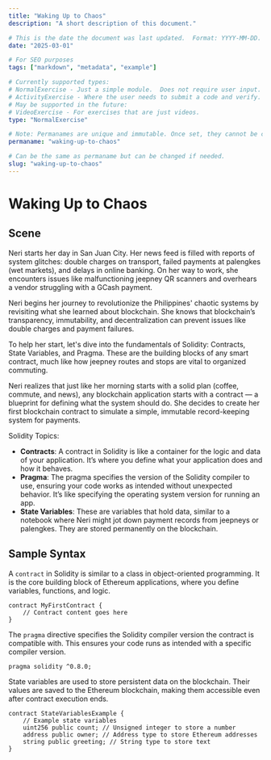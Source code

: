```yaml
---
title: "Waking Up to Chaos"
description: "A short description of this document."

# This is the date the document was last updated.  Format: YYYY-MM-DD.  
date: "2025-03-01"

# For SEO purposes
tags: ["markdown", "metadata", "example"]

# Currently supported types: 
# NormalExercise - Just a simple module.  Does not require user input.
# ActivityExercise - Where the user needs to submit a code and verify.  As of now, no backend verification.
# May be supported in the future:
# VideoExercise - For exercises that are just videos.
type: "NormalExercise"

# Note: Permanames are unique and immutable. Once set, they cannot be changed.  You may change the filename but not this.
permaname: "waking-up-to-chaos"

# Can be the same as permaname but can be changed if needed.
slug: "waking-up-to-chaos"
---
```


# Waking Up to Chaos
## Scene
Neri starts her day in San Juan City. Her news feed is filled with reports of system glitches: double charges on transport, failed payments at palengkes (wet markets), and delays in online banking. On her way to work, she encounters issues like malfunctioning jeepney QR scanners and overhears a vendor struggling with a GCash payment.

Neri begins her journey to revolutionize the Philippines' chaotic systems by revisiting what she learned about blockchain. She knows that blockchain’s transparency, immutability, and decentralization can prevent issues like double charges and payment failures.

To help her start, let's dive into the fundamentals of Solidity: Contracts, State Variables, and Pragma. These are the building blocks of any smart contract, much like how jeepney routes and stops are vital to organized commuting.

Neri realizes that just like her morning starts with a solid plan (coffee, commute, and news), any blockchain application starts with a contract — a blueprint for defining what the system should do. She decides to create her first blockchain contract to simulate a simple, immutable record-keeping system for payments.

Solidity Topics:
- **Contracts**: A contract in Solidity is like a container for the logic and data of your application. It’s where you define what your application does and how it behaves.
- **Pragma**: The pragma specifies the version of the Solidity compiler to use, ensuring your code works as intended without unexpected behavior. It’s like specifying the operating system version for running an app.
- **State Variables**: These are variables that hold data, similar to a notebook where Neri might jot down payment records from jeepneys or palengkes. They are stored permanently on the blockchain.

## Sample Syntax
A `contract` in Solidity is similar to a class in object-oriented programming. It is the core building block of Ethereum applications, where you define variables, functions, and logic.

```
contract MyFirstContract {
    // Contract content goes here
}
```

The `pragma` directive specifies the Solidity compiler version the contract is compatible with. This ensures your code runs as intended with a specific compiler version.

```
pragma solidity ^0.8.0;  
```

State variables are used to store persistent data on the blockchain. Their values are saved to the Ethereum blockchain, making them accessible even after contract execution ends.

```
contract StateVariablesExample {
    // Example state variables
    uint256 public count; // Unsigned integer to store a number
    address public owner; // Address type to store Ethereum addresses
    string public greeting; // String type to store text
}
```
